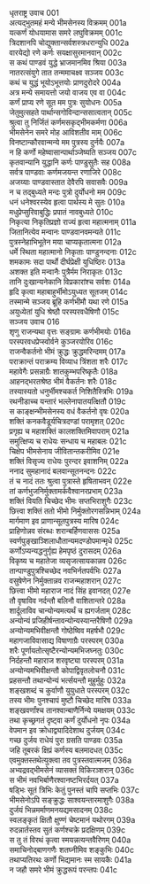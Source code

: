 धृतराष्ट्र उवाच	001  
अत्यद्भुतमहं मन्ये भीमसेनस्य विक्रमम्	001a  
यत्कर्णं योधयामास समरे लघुविक्रमम्	001c  
त्रिदशानपि चोद्युक्तान्सर्वशस्त्रधरान्युधि	002a  
वारयेद्यो रणे कर्णः सयक्षासुरमानवान्	002c  
स कथं पाण्डवं युद्धे भ्राजमानमिव श्रिया	003a  
नातरत्संयुगे तात तन्ममाचक्ष्व सञ्जय	003c  
कथं च युद्धं भूयोऽभूत्तयोः प्राणदुरोदरे	004a  
अत्र मन्ये समायत्तो जयो वाजय एव वा	004c  
कर्णं प्राप्य रणे सूत मम पुत्रः सुयोधनः	005a  
जेतुमुत्सहते पार्थान्सगोविन्दान्ससात्वतान्	005c  
श्रुत्वा तु निर्जितं कर्णमसकृद्भीमकर्मणा	006a  
भीमसेनेन समरे मोह आविशतीव माम्	006c  
विनष्टान्कौरवान्मन्ये मम पुत्रस्य दुर्नयैः	007a  
न हि कर्णो महेष्वासान्पार्थाञ्जेष्यति सञ्जय	007c  
कृतवान्यानि युद्धानि कर्णः पाण्डुसुतैः सह	008a  
सर्वत्र पाण्डवाः कर्णमजयन्त रणाजिरे	008c  
अजय्याः पाण्डवास्तात देवैरपि सवासवैः	009a  
न च तद्बुध्यते मन्दः पुत्रो दुर्योधनो मम	009c  
धनं धनेश्वरस्येव हृत्वा पार्थस्य मे सुतः	010a  
मधुप्रेप्सुरिवाबुद्धिः प्रपातं नावबुध्यते	010c  
निकृत्या निकृतिप्रज्ञो राज्यं हृत्वा महात्मनाम्	011a  
जितानित्येव मन्वानः पाण्डवानवमन्यते	011c  
पुत्रस्नेहाभिभूतेन मया चाप्यकृतात्मना	012a  
धर्मे स्थिता महात्मानो निकृताः पाण्डुनन्दनाः	012c  
शमकामः सदा पार्थो दीर्घप्रेक्षी युधिष्ठिरः	013a  
अशक्त इति मन्वानैः पुत्रैर्मम निराकृतः	013c  
तानि दुःखान्यनेकानि विप्रकारांश्च सर्वशः	014a  
हृदि कृत्वा महाबाहुर्भीमोऽयुध्यत सूतजम्	014c  
तस्मान्मे सञ्जय ब्रूहि कर्णभीमौ यथा रणे	015a  
अयुध्येतां युधि श्रेष्ठौ परस्परवधैषिणौ	015c  
सञ्जय उवाच	016  
शृणु राजन्यथा वृत्तः सङ्ग्रामः कर्णभीमयोः	016a  
परस्परवधप्रेप्स्वोर्वने कुञ्जरयोरिव	016c  
राजन्वैकर्तनो भीमं क्रुद्धः क्रुद्धमरिन्दमम्	017a  
पराक्रान्तं पराक्रम्य विव्याध त्रिंशता शरैः	017c  
महावेगैः प्रसन्नाग्रैः शातकुम्भपरिष्कृतैः	018a  
आहनद्भरतश्रेष्ठ भीमं वैकर्तनः शरैः	018c  
तस्यास्यतो धनुर्भीमश्चकर्त निशितैस्त्रिभिः	019a  
रथनीडाच्च यन्तारं भल्लेनापातयत्क्षितौ	019c  
स काङ्क्षन्भीमसेनस्य वधं वैकर्तनो वृषः	020a  
शक्तिं कनकवैडूर्यचित्रदण्डां परामृशत्	020c  
प्रगृह्य च महाशक्तिं कालशक्तिमिवापराम्	021a  
समुत्क्षिप्य च राधेयः सन्धाय च महाबलः	021c  
चिक्षेप भीमसेनाय जीवितान्तकरीमिव	021e  
शक्तिं विसृज्य राधेयः पुरन्दर इवाशनिम्	022a  
ननाद सुमहानादं बलवान्सूतनन्दनः	022c  
तं च नादं ततः श्रुत्वा पुत्रास्ते हृषिताभवन्	022e  
तां कर्णभुजनिर्मुक्तामर्कवैश्वानरप्रभाम्	023a  
शक्तिं वियति चिच्छेद भीमः सप्तभिराशुगैः	023c  
छित्त्वा शक्तिं ततो भीमो निर्मुक्तोरगसन्निभाम्	024a  
मार्गमाण इव प्राणान्सूतपुत्रस्य मारिष	024c  
प्राहिणोन्नव संरब्धः शरान्बर्हिणवाससः	025a  
स्वर्णपुङ्खाञ्शिलाधौतान्यमदण्डोपमान्मृधे	025c  
कर्णोऽप्यन्यद्धनुर्गृह्य हेमपृष्ठं दुरासदम्	026a  
विकृष्य च महातेजा व्यसृजत्सायकान्नव	026c  
तान्पाण्डुपुत्रश्चिच्छेद नवभिर्नतपर्वभिः	027a  
वसुषेणेन निर्मुक्तान्नव राजन्महाशरान्	027c  
छित्त्वा भीमो महाराज नादं सिंह इवानदत्	027e  
तौ वृषाविव नर्दन्तौ बलिनौ वाशितान्तरे	028a  
शार्दूलाविव चान्योन्यमत्यर्थं च ह्यगर्जताम्	028c  
अन्योन्यं प्रजिहीर्षन्तावन्योन्यस्यान्तरैषिणौ	029a  
अन्योन्यमभिवीक्षन्तौ गोष्ठेष्विव महर्षभौ	029c  
महागजाविवासाद्य विषाणाग्रैः परस्परम्	030a  
शरैः पूर्णायतोत्सृष्टैरन्योन्यमभिजघ्नतुः	030c  
निर्दहन्तौ महाराज शरवृष्ट्या परस्परम्	031a  
अन्योन्यमभिवीक्षन्तौ कोपाद्विवृतलोचनौ	031c  
प्रहसन्तौ तथान्योन्यं भर्त्सयन्तौ मुहुर्मुहुः	032a  
शङ्खशब्दं च कुर्वाणौ युयुधाते परस्परम्	032c  
तस्य भीमः पुनश्चापं मुष्टौ चिच्छेद मारिष	033a  
शङ्खवर्णांश्च तानश्वान्बाणैर्निन्ये यमक्षयम्	033c  
तथा कृच्छ्रगतं दृष्ट्वा कर्णं दुर्योधनो नृपः	034a  
वेपमान इव क्रोधाद्व्यादिदेशाथ दुर्जयम्	034c  
गच्छ दुर्जय राधेयं पुरा ग्रसति पाण्डवः	035a  
जहि तूबरकं क्षिप्रं कर्णस्य बलमादधत्	035c  
एवमुक्तस्तथेत्युक्त्वा तव पुत्रस्तवात्मजम्	036a  
अभ्यद्रवद्भीमसेनं व्यासक्तं विकिरञ्शरान्	036c  
स भीमं नवभिर्बाणैरश्वानष्टभिरर्दयत्	037a  
षड्भिः सूतं त्रिभिः केतुं पुनस्तं चापि सप्तभिः	037c  
भीमसेनोऽपि सङ्क्रुद्धः साश्वयन्तारमाशुगैः	038a  
दुर्जयं भिन्नमर्माणमनयद्यमसादनम्	038c  
स्वलङ्कृतं क्षितौ क्षुण्णं चेष्टमानं यथोरगम्	039a  
रुदन्नार्तस्तव सुतं कर्णश्चक्रे प्रदक्षिणम्	039c  
स तु तं विरथं कृत्वा स्मयन्नत्यन्तवैरिणम्	040a  
समाचिनोद्बाणगणैः शतघ्नीमिव शङ्कुभिः	040c  
तथाप्यतिरथः कर्णो भिद्यमानः स्म सायकैः	041a  
न जहौ समरे भीमं क्रुद्धरूपं परन्तपः	041c  
